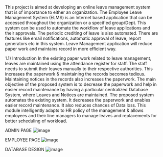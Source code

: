 
This project is aimed at developing an online leave management system that is of importance to either an organization. The Employee Leave Management System (ELMS) is an Internet based application that can be accessed throughout the organization or a specified group/Dept. This system can be used to automate the workflow of leave applications and their approvals. The periodic crediting of leave is also automated. There are features like email notifications, automatic approval of leave, report generators etc in this system. Leave Management application will reduce paper work and maintains record in more efficient way.

1.1)	Introduction
In the existing paper work related to leave management, leaves are maintained using the attendance register for staff. The staff needs to submit their leaves manually to their respective authorities. This increases the paperwork & maintaining the records becomes tedious. Maintaining notices in the records also increases the paperwork. The main objective of the proposed system is to decrease the paperwork and help in easier record maintenance by having a particular centralized Database System, where Leaves and Notices are maintained. The proposed system automates the existing system. It decreases the paperwork and enables easier record maintenance. It also reduces chances of Data loss. This module intelligently adapts to HR policy of the management & allows employees and their line managers to manage leaves and replacements for better scheduling of workload.

ADMIN PAGE
![image](https://user-images.githubusercontent.com/71458208/136360399-547e8745-87c9-4876-9cbb-5b6e79d2d97a.png)

EMPLOYEE PAGE
![image](https://user-images.githubusercontent.com/71458208/136360473-022c25a0-ea5f-4fd8-a2a0-ac9d2555a412.png)


DATABASE DESIGN
![image](https://user-images.githubusercontent.com/71458208/136360302-1079b0ec-03e3-4e85-b39a-551d8d94d998.png)
